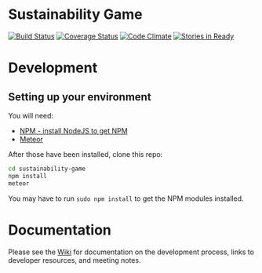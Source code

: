 Sustainability Game
===================

[![Build Status](https://travis-ci.org/gios-asu/sustainability-game.svg?branch=develop)](https://travis-ci.org/gios-asu/sustainability-game)
[![Coverage Status](https://coveralls.io/repos/gios-asu/sustainability-game/badge.svg?branch=develop&service=github)](https://coveralls.io/github/gios-asu/sustainability-game?branch=develop)
[![Code Climate](https://codeclimate.com/github/gios-asu/sustainability-game/badges/gpa.svg)](https://codeclimate.com/github/gios-asu/sustainability-game)
[![Stories in Ready](https://badge.waffle.io/gios-asu/sustainability-game.png?label=ready&title=Ready)](http://waffle.io/gios-asu/sustainability-game)

# Development

## Setting up your environment

You will need:

* [NPM - install NodeJS to get NPM](https://nodejs.org/en/)
* [Meteor](https://www.meteor.com/install)

After those have been installed, clone this repo:

```sh
cd sustainability-game
npm install
meteor
```

You may have to run `sudo npm install` to get the NPM modules installed.

# Documentation

Please see the [Wiki](https://github.com/gios-asu/sustainability-game/wiki) for documentation on the development process, links to developer resources, and meeting notes.
